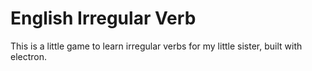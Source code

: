 # English Irregular Verb

This is a little game to learn irregular verbs for my little sister, built with electron.
